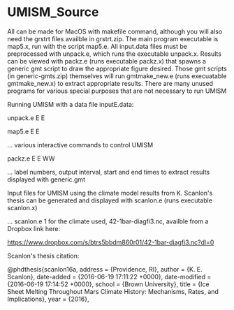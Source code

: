# UMISM_Source
All can be made for MacOS with makefile command, although you will also need the grstrt files availble in grstrt.zip. 
The main program executable is map5.x, run with the script map5.e. 
All input.data files must be preprocessed with unpack.e, which runs the executable unpack.x.
Results can be viewed with packz.e (runs executable packz.x) that spawns a generic gmt script to draw the appropriate figure desired.
Those gmt scripts (in generic-gmts.zip) themselves will run gmtmake_new.e (runs execuatable gmtmake_new.x) to extract appropriate results.
There are many unused programs for various special purposes that are not necessary to run UMISM

Running UMISM with a data file inputE.data:

unpack.e E E

map5.e E E

...  various interactive commands to control UMISM

packz.e E E WW

...  label numbers, output interval, start and end times to extract results displayed with generic.gmt

Input files for UMISM using the climate model results from K. Scanlon's thesis can be generated and displayed with scanlon.e (runs executable scanlon.x)

... scanlon.e 1 for the climate used, 42-1bar-diagfi3.nc, availble from a Dropbox link here: 

https://www.dropbox.com/s/btrs5bbdm860r01/42-1bar-diagfi3.nc?dl=0

Scanlon's thesis citation:

@phdthesis{scanlon16a,
	address = {Providence, RI},
	author = {K. E. Scanlon},
	date-added = {2016-06-19 17:11:22 +0000},
	date-modified = {2016-06-19 17:14:52 +0000},
	school = {Brown University},
	title = {Ice Sheet Melting Throughout Mars Climate History: Mechanisms, Rates, and Implications},
	year = {2016},


